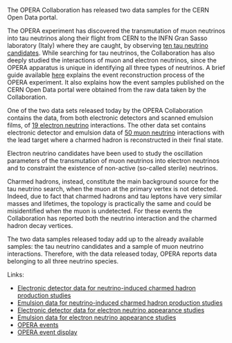 The OPERA Collaboration has released two data samples for the CERN Open Data portal.

The OPERA experiment has discovered the transmutation of muon neutrinos into tau neutrinos along their flight from CERN to the INFN Gran Sasso laboratory (Italy) where they are caught, by observing [ten tau neutrino candidates](https://journals.aps.org/prl/abstract/10.1103/PhysRevLett.120.211801). While searching for tau neutrinos, the Collaboration has also deeply studied the interactions of muon and electron neutrinos, since the OPERA apparatus is unique in identifying all three types of neutrinos. A brief guide available [here](/docs/opera-event-reconstruction) explains the event reconstruction process of the OPERA experiment. It also explains how the event samples published on the CERN Open Data portal were obtained from the raw data taken by the Collaboration.

One of the two data sets released today by the OPERA Collaboration contains the data, from both electronic detectors and scanned emulsion films, of [19 electron neutrino](https://link.springer.com/article/10.1007%2FJHEP06%282018%29151) interactions. The other data set contains electronic detector and emulsion data of [50 muon neutrino](https://link.springer.com/article/10.1140%2Fepjc%2Fs10052-014-2986-0) interactions with the lead target where a charmed hadron is reconstructed in their final state.

Electron neutrino candidates have been used to study the oscillation parameters of the transmutation of muon neutrinos into electron neutrinos and to constraint the existence of non-active (so-called sterile) neutrinos.

Charmed hadrons, instead, constitute the main background source for the tau neutrino search, when the muon at the primary vertex is not detected. Indeed, due to fact that charmed hadrons and tau leptons have very similar masses and lifetimes, the topology is practically the same and could be misidentified when the muon is undetected. For these events the Collaboration has reported both the neutrino interaction and the charmed hadron decay vertices.

The two data samples released today add up to the already available samples: the tau neutrino candidates and a sample of muon neutrino interactions. Therefore, with the data released today, OPERA reports data belonging to all three neutrino species.

Links:

<ul>
<li><a href="/record/13100">Electronic detector data for neutrino-induced charmed hadron production studies</a>
<li><a href="/record/13101">Emulsion data for neutrino-induced charmed hadron production studies</a>
<li><a href="/record/13155">Electronic detector data for electron neutrino appearance studies</a>
<li><a href="/record/13156">Emulsion data for electron neutrino appearance studies</a>
<li><a href="/search?page=1&size=20&q=&experiment=OPERA&file_type=csv">OPERA events</a>
<li><a href="/visualise/events/opera">OPERA event display</a>
</ul>
